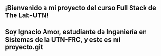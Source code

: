 ## ¡Bienvenido a mi proyecto del curso Full Stack de The Lab-UTN!

## Soy Ignacio Amor, estudiante de Ingeniería en Sistemas de la UTN-FRC, y este es mi proyecto.git